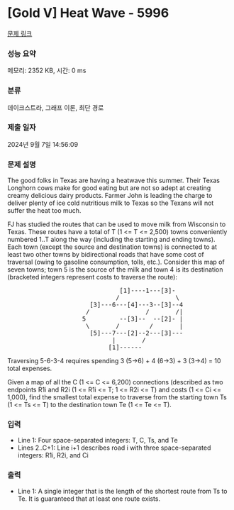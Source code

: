 # [Gold V] Heat Wave - 5996 

[문제 링크](https://www.acmicpc.net/problem/5996) 

### 성능 요약

메모리: 2352 KB, 시간: 0 ms

### 분류

데이크스트라, 그래프 이론, 최단 경로

### 제출 일자

2024년 9월 7일 14:56:09

### 문제 설명

<p>The good folks in Texas are having a heatwave this summer. Their Texas Longhorn cows make for good eating but are not so adept at creating creamy delicious dairy products. Farmer John is leading the charge to deliver plenty of ice cold nutritious milk to Texas so the Texans will not suffer the heat too much.</p>

<p>FJ has studied the routes that can be used to move milk from Wisconsin to Texas. These routes have a total of T (1 <= T <= 2,500) towns conveniently numbered 1..T along the way (including the starting and ending towns). Each town (except the source and destination towns) is connected to at least two other towns by bidirectional roads that have some cost of traversal (owing to gasoline consumption, tolls, etc.). Consider this map of seven towns; town 5 is the source of the milk and town 4 is its destination (bracketed integers represent costs to traverse the route):</p>

<pre>                              [1]----1---[3]-
                             /               \
                      [3]---6---[4]---3--[3]--4
                     /               /       /|
                    5         --[3]--  --[2]- |
                     \       /        /       |
                      [5]---7---[2]--2---[3]---
                            |       /
                           [1]------</pre>

<p>Traversing 5-6-3-4 requires spending 3 (5->6) + 4 (6->3) + 3 (3->4) = 10 total expenses.</p>

<p>Given a map of all the C (1 <= C <= 6,200) connections (described as two endpoints R1i and R2i (1 <= R1i <= T; 1 <= R2i <= T) and costs (1 <= Ci <= 1,000), find the smallest total expense to traverse from the starting town Ts (1 <= Ts <= T) to the destination town Te (1 <= Te <= T).</p>

### 입력 

 <ul>
	<li>Line 1: Four space-separated integers: T, C, Ts, and Te</li>
	<li>Lines 2..C+1: Line i+1 describes road i with three space-separated integers: R1i, R2i, and Ci</li>
</ul>

<p> </p>

### 출력 

 <ul>
	<li>Line 1: A single integer that is the length of the shortest route from Ts to Te. It is guaranteed that at least one route exists.</li>
</ul>

<p> </p>

